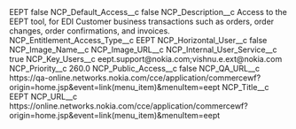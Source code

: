 <?xml version="1.0" encoding="UTF-8"?>
<CustomMetadata xmlns="http://soap.sforce.com/2006/04/metadata" xmlns:xsi="http://www.w3.org/2001/XMLSchema-instance" xmlns:xsd="http://www.w3.org/2001/XMLSchema">
    <label>EEPT</label>
    <protected>false</protected>
    <values>
        <field>NCP_Default_Access__c</field>
        <value xsi:type="xsd:boolean">false</value>
    </values>
    <values>
        <field>NCP_Description__c</field>
        <value xsi:type="xsd:string">Access to the EEPT tool, for EDI Customer business transactions such as orders, order changes, order confirmations, and invoices.</value>
    </values>
    <values>
        <field>NCP_Entitlement_Access_Type__c</field>
        <value xsi:type="xsd:string">EEPT</value>
    </values>
    <values>
        <field>NCP_Horizontal_User__c</field>
        <value xsi:type="xsd:boolean">false</value>
    </values>
    <values>
        <field>NCP_Image_Name__c</field>
        <value xsi:nil="true"/>
    </values>
    <values>
        <field>NCP_Image_URL__c</field>
        <value xsi:nil="true"/>
    </values>
    <values>
        <field>NCP_Internal_User_Service__c</field>
        <value xsi:type="xsd:boolean">true</value>
    </values>
    <values>
        <field>NCP_Key_Users__c</field>
        <value xsi:type="xsd:string">eept.support@nokia.com;vishnu.e.ext@nokia.com</value>
    </values>
    <values>
        <field>NCP_Priority__c</field>
        <value xsi:type="xsd:double">260.0</value>
    </values>
    <values>
        <field>NCP_Public_Access__c</field>
        <value xsi:type="xsd:boolean">false</value>
    </values>
    <values>
        <field>NCP_QA_URL__c</field>
        <value xsi:type="xsd:string">https://qa-online.networks.nokia.com/cce/application/commercewf?origin=home.jsp&amp;event=link(menu_item)&amp;menuItem=eept</value>
    </values>
    <values>
        <field>NCP_Title__c</field>
        <value xsi:type="xsd:string">EEPT</value>
    </values>
    <values>
        <field>NCP_URL__c</field>
        <value xsi:type="xsd:string">https://online.networks.nokia.com/cce/application/commercewf?origin=home.jsp&amp;event=link(menu_item)&amp;menuItem=eept</value>
    </values>
</CustomMetadata>
